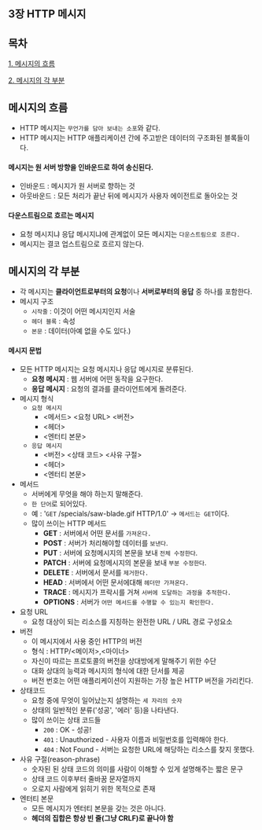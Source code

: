 ## 3장 HTTP 메시지

## 목차
[1. 메시지의 흐름](#메시지의-흐름)

[2. 메시지의 각 부분](#메시지의-각-부분)



## 메시지의 흐름
- HTTP 메시지는 `무언가를 담아 보내는 소포`와 같다.
- HTTP 메시지는 HTTP 애플리케이션 간에 주고받은 데이터의 구조화된 블록들이다.

#### 메시지는 원 서버 방향을 인바운드로 하여 송신된다.
- 인바운드 : 메시지가 원 서버로 향하는 것
- 아웃바운드 : 모든 처리가 끝난 뒤에 메시지가 사용자 에이전트로 돌아오는 것

#### 다운스트림으로 흐르는 메시지
- 요청 메시지냐 응답 메시지냐에 관계없이 모든 메시지는 `다운스트림으로 흐른다.`
- 메시지는 결코 업스트림으로 흐르지 않는다.

## 메시지의 각 부분
- 각 메시지는 **클라이언트로부터의 요청**이나 **서버로부터의 응답** 중 하나를 포함한다.
- 메시지 구조
  - `시작줄` : 이것이 어떤 메시지인지 서술
  - `헤더 블록` : 속성
  - `본문` : 데이터(아예 없을 수도 있다.)

#### 메시지 문법
- 모든 HTTP 메시지는 요청 메시지나 응답 메시지로 분류된다.
  - **요청 메시지** : 웹 서버에 어떤 동작을 요구한다.
  - **응답 메시지** : 요청의 결과를 클라이언트에게 돌려준다.
- 메시지 형식
  - `요청 메시지`
    - <메서드> <요청 URL> <버전>
    - <헤더>
    - <엔터티 본문>
  - `응답 메시지`
    - <버전> <상태 코드> <사유 구절>
    - <헤더>
    - <엔터티 본문>
- 메서드
  - 서버에게 무엇을 해야 하는지 말해준다.
  - `한 단어`로 되어있다. 
  - 예 : '`GET` /specials/saw-blade.gif HTTP/1.0' -> `메서드는 GET`이다.
  - 많이 쓰이는 HTTP 메서드
    - **GET** : 서버에서 어떤 문서를 `가져온다.`
    - **POST** : 서버가 처리해야할 데이터를 `보낸다`.
    - **PUT** : 서버에 요청메시지의 본문을 보내 `전체 수정한다`.
    - **PATCH** : 서버에 요청메시지의 본문을 보내 `부분 수정한다`.
    - **DELETE** : 서버에서 문서를 `제거한다.`
    - **HEAD** : 서버에서 어떤 문서에대해 `헤더만 가져온다.`
    - **TRACE** : 메시지가 프락시를 거쳐 `서버에 도달하는 과정을 추적한다.`
    - **OPTIONS** : 서버가 `어떤 메서드를 수행할 수 있는지 확인한다.`
- 요청 URL
  - 요청 대상이 되는 리소스를 지칭하는 완전한 URL / URL 경로 구성요소
- 버전
  - 이 메시지에서 사용 중인 HTTP의 버전
  - 형식 : HTTP/<메이저>,<마이너>
  - 자신이 따르는 프로토콜의 버전을 상대방에게 말해주기 위한 수단
  - 대화 상대의 능력과 메시지의 형식에 대한 단서를 제공
  - 버전 번호는 어떤 애플리케이션이 지원하는 가장 높은 HTTP 버전을 가리킨다.
- 상태코드
  - 요청 중에 무엇이 일어났는지 설명하는 `세 자리의 숫자`
  - 상태의 일반적인 분류('성공', '에러' 등)을 나타낸다.
  - 많이 쓰이는 상태 코드들
    - `200` : OK - 성공!
    - `401` : Unauthorized - 사용자 이름과 비밀번호를 입력해야 한다.
    - `404` : Not Found - 서버는 요청한 URL에 해당하는 리소스를 찾지 못했다.
- 사유 구절(reason-phrase)
  - 숫자된 된 상태 코드의 의미를 사람이 이해할 수 있게 설명해주는 짧은 문구
  - 상태 코드 이후부터 줄바꿈 문자열까지
  - 오로지 사람에게 읽히기 위한 목적으로 존재
- 엔터티 본문
  - 모든 메시지가 엔터티 본문을 갖는 것은 아니다.
  - **헤더의 집합은 항상 빈 줄(그냥 CRLF)로 끝나야 함**